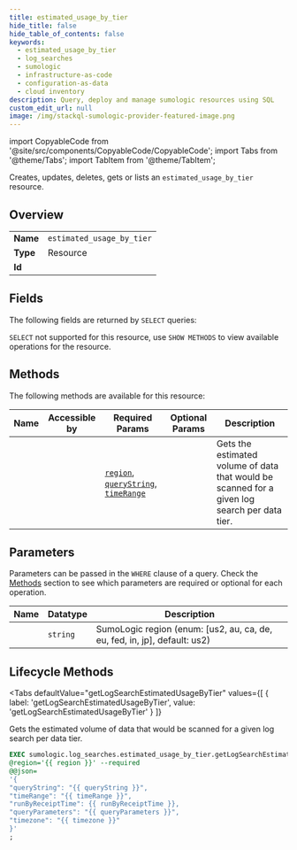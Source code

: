 ```yaml
--- 
title: estimated_usage_by_tier
hide_title: false
hide_table_of_contents: false
keywords:
  - estimated_usage_by_tier
  - log_searches
  - sumologic
  - infrastructure-as-code
  - configuration-as-data
  - cloud inventory
description: Query, deploy and manage sumologic resources using SQL
custom_edit_url: null
image: /img/stackql-sumologic-provider-featured-image.png
---
```


import CopyableCode from '@site/src/components/CopyableCode/CopyableCode';
import Tabs from '@theme/Tabs';
import TabItem from '@theme/TabItem';

Creates, updates, deletes, gets or lists an <code>estimated_usage_by_tier</code> resource.

## Overview
<table><tbody>
<tr><td><b>Name</b></td><td><code>estimated_usage_by_tier</code></td></tr>
<tr><td><b>Type</b></td><td>Resource</td></tr>
<tr><td><b>Id</b></td><td><CopyableCode code="sumologic.log_searches.estimated_usage_by_tier" /></td></tr>
</tbody></table>

## Fields

The following fields are returned by `SELECT` queries:

`SELECT` not supported for this resource, use `SHOW METHODS` to view available operations for the resource.


## Methods

The following methods are available for this resource:

<table>
<thead>
    <tr>
    <th>Name</th>
    <th>Accessible by</th>
    <th>Required Params</th>
    <th>Optional Params</th>
    <th>Description</th>
    </tr>
</thead>
<tbody>
<tr>
    <td><a href="#getLogSearchEstimatedUsageByTier"><CopyableCode code="getLogSearchEstimatedUsageByTier" /></a></td>
    <td><CopyableCode code="exec" /></td>
    <td><a href="#parameter-region"><code>region</code></a>, <a href="#parameter-queryString"><code>queryString</code></a>, <a href="#parameter-timeRange"><code>timeRange</code></a></td>
    <td></td>
    <td>Gets the estimated volume of data that would be scanned for a given log search per data tier.<br /></td>
</tr>
</tbody>
</table>

## Parameters

Parameters can be passed in the `WHERE` clause of a query. Check the [Methods](#methods) section to see which parameters are required or optional for each operation.

<table>
<thead>
    <tr>
    <th>Name</th>
    <th>Datatype</th>
    <th>Description</th>
    </tr>
</thead>
<tbody>
<tr id="parameter-region">
    <td><CopyableCode code="region" /></td>
    <td><code>string</code></td>
    <td>SumoLogic region (enum: [us2, au, ca, de, eu, fed, in, jp], default: us2)</td>
</tr>
</tbody>
</table>

## Lifecycle Methods

<Tabs
    defaultValue="getLogSearchEstimatedUsageByTier"
    values={[
        { label: 'getLogSearchEstimatedUsageByTier', value: 'getLogSearchEstimatedUsageByTier' }
    ]}
>
<TabItem value="getLogSearchEstimatedUsageByTier">

Gets the estimated volume of data that would be scanned for a given log search per data tier.<br />

```sql
EXEC sumologic.log_searches.estimated_usage_by_tier.getLogSearchEstimatedUsageByTier 
@region='{{ region }}' --required 
@@json=
'{
"queryString": "{{ queryString }}", 
"timeRange": "{{ timeRange }}", 
"runByReceiptTime": {{ runByReceiptTime }}, 
"queryParameters": "{{ queryParameters }}", 
"timezone": "{{ timezone }}"
}'
;
```
</TabItem>
</Tabs>
